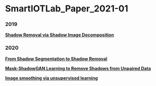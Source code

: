 # SmartIOTLab_Paper_2021-01

### 2019

[**Shadow Removal via Shadow Image Decomposition**](https://www.notion.so/Shadow-Removal-via-Shadow-Image-Decomposition-ea3a933b958d488abd9a8a014ddc7aea)

### 2020

[**From Shadow Segmentation to Shadow Removal**](https://www.notion.so/From-Shadow-Segmentation-to-Shadow-Removal-f9b4437feab3471298ebd460e90617e6)

[**Mask-ShadowGAN Learning to Remove Shadows from Unpaired Data**](https://www.notion.so/Mask-ShadowGAN-Learning-to-Remove-Shadows-from-Unpaired-Data-3f5c491bcf944487861602a874577006)

[**Image smoothing via unsupervised learning**](https://www.notion.so/Image-smoothing-via-unsupervised-learning-fa3c093b9fe84334a37c0a801b275d52)
